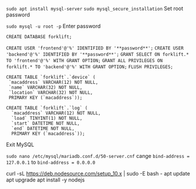 `sudo apt install mysql-server`
`sudo mysql_secure_installation`
Set root password

`sudo mysql -u root -p`
Enter password

`CREATE DATABASE forklift;`

`CREATE USER 'frontend'@'%' IDENTIFIED BY '**password**';`
`CREATE USER 'backend'@'%' IDENTIFIED BY '**password**';`
`GRANT SELECT ON forklift.* TO 'frontend'@'%' WITH GRANT OPTION;`
`GRANT ALL PRIVILEGES ON forklift.* TO 'backend'@'%' WITH GRANT OPTION;`
`FLUSH PRIVILEGES;`
```
CREATE TABLE `forklift`.`device` (
 `macaddress` VARCHAR(12) NOT NULL,
 `name` VARCHAR(32) NOT NULL,
 `location` VARCHAR(32) NOT NULL,
 PRIMARY KEY (`macaddress`));
```
```
CREATE TABLE `forklift`.`log` (
  `macaddress` VARCHAR(12) NOT NULL,
  `load` TINYINT(1) NOT NULL,
  `start` DATETIME NOT NULL,
  `end` DATETIME NOT NULL,
  PRIMARY KEY (`macaddress`));
```

Exit MySQL

`sudo nano /etc/mysql/mariadb.conf.d/50-server.cnf`
cange `bind-address = 127.0.0.1` to `bind-address = 0.0.0.0`

curl -sL https://deb.nodesource.com/setup_10.x | sudo -E bash -
apt update
apt upgrade
apt install -y nodejs
